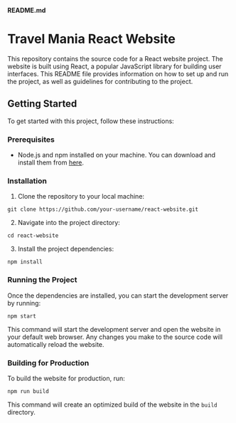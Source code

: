 **README.md**

# Travel Mania React Website

This repository contains the source code for a React website project. The website is built using React, a popular JavaScript library for building user interfaces. This README file provides information on how to set up and run the project, as well as guidelines for contributing to the project.

## Getting Started

To get started with this project, follow these instructions:

### Prerequisites

- Node.js and npm installed on your machine. You can download and install them from [here](https://nodejs.org/).

### Installation

1. Clone the repository to your local machine:

```
git clone https://github.com/your-username/react-website.git
```

2. Navigate into the project directory:

```
cd react-website
```

3. Install the project dependencies:

```
npm install
```

### Running the Project

Once the dependencies are installed, you can start the development server by running:

```
npm start
```

This command will start the development server and open the website in your default web browser. Any changes you make to the source code will automatically reload the website.

### Building for Production

To build the website for production, run:

```
npm run build
```

This command will create an optimized build of the website in the `build` directory.
